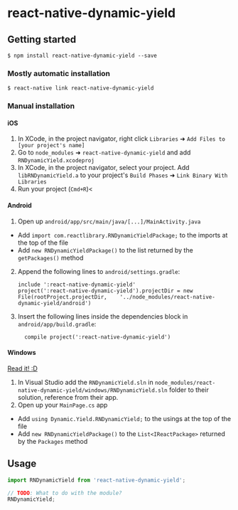 
# react-native-dynamic-yield

## Getting started

`$ npm install react-native-dynamic-yield --save`

### Mostly automatic installation

`$ react-native link react-native-dynamic-yield`

### Manual installation


#### iOS

1. In XCode, in the project navigator, right click `Libraries` ➜ `Add Files to [your project's name]`
2. Go to `node_modules` ➜ `react-native-dynamic-yield` and add `RNDynamicYield.xcodeproj`
3. In XCode, in the project navigator, select your project. Add `libRNDynamicYield.a` to your project's `Build Phases` ➜ `Link Binary With Libraries`
4. Run your project (`Cmd+R`)<

#### Android

1. Open up `android/app/src/main/java/[...]/MainActivity.java`
  - Add `import com.reactlibrary.RNDynamicYieldPackage;` to the imports at the top of the file
  - Add `new RNDynamicYieldPackage()` to the list returned by the `getPackages()` method
2. Append the following lines to `android/settings.gradle`:
  	```
  	include ':react-native-dynamic-yield'
  	project(':react-native-dynamic-yield').projectDir = new File(rootProject.projectDir, 	'../node_modules/react-native-dynamic-yield/android')
  	```
3. Insert the following lines inside the dependencies block in `android/app/build.gradle`:
  	```
      compile project(':react-native-dynamic-yield')
  	```

#### Windows
[Read it! :D](https://github.com/ReactWindows/react-native)

1. In Visual Studio add the `RNDynamicYield.sln` in `node_modules/react-native-dynamic-yield/windows/RNDynamicYield.sln` folder to their solution, reference from their app.
2. Open up your `MainPage.cs` app
  - Add `using Dynamic.Yield.RNDynamicYield;` to the usings at the top of the file
  - Add `new RNDynamicYieldPackage()` to the `List<IReactPackage>` returned by the `Packages` method


## Usage
```javascript
import RNDynamicYield from 'react-native-dynamic-yield';

// TODO: What to do with the module?
RNDynamicYield;
```
  